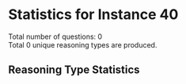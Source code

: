 # Statistics for Instance 40<br/>
Total number of questions: 0<br/>
Total 0 unique reasoning types are produced.<br/>
## Reasoning Type Statistics<br/>
